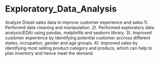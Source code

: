 # Exploratory_Data_Analysis

Analyze Diwali sales data to improve customer experience and sales
1). Performrd data cleaning and manipulation.
2). Performed exploratory data analysis(EDA) using pandas, matplotlib and seaborn library.
3). Improved customer experience by identifying potential customer accross different states, occupation, gender and age groups.
4). Improved sales by identifying most selling product category and producs, which can help to plan inventory and hence meet the demand.


